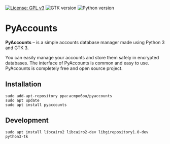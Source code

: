 [![License: GPL v3](https://img.shields.io/badge/License-GPLv3-blue.svg)](https://www.gnu.org/licenses/gpl-3.0)
![GTK version](https://img.shields.io/badge/gtk-v3.24+-success)
![Python version](https://img.shields.io/badge/python-v3.9-success)

# PyAccounts
**PyAccounts** – is a simple accounts database manager made using Python 3 and GTK 3.

You can easily manage your accounts and store them safely in encrypted databases.
The interface of PyAccounts is common and easy to use.
PyAccounts is completely free and open source project.

## Installation
```commandline
sudo add-apt-repository ppa:acmpo6ou/pyaccounts
sudo apt update
sudo apt install pyaccounts
```

## Development
```commandline
sudo apt install libcairo2 libcairo2-dev libgirepository1.0-dev python3-tk
```
